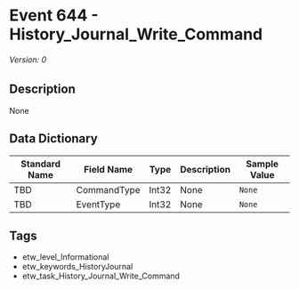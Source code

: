 # Event 644 - History_Journal_Write_Command
###### Version: 0

## Description
None

## Data Dictionary
|Standard Name|Field Name|Type|Description|Sample Value|
|---|---|---|---|---|
|TBD|CommandType|Int32|None|`None`|
|TBD|EventType|Int32|None|`None`|

## Tags
* etw_level_Informational
* etw_keywords_HistoryJournal
* etw_task_History_Journal_Write_Command